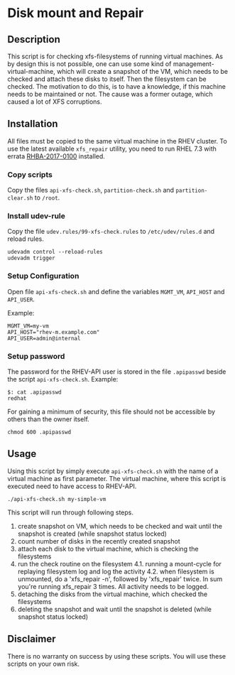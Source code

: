 # Disk mount and Repair

## Description
This script is for checking xfs-filesystems of running virtual machines. As by design this is not possible, one can use some kind of management-virtual-machine, which will create a snapshot of the VM, which needs to be checked and attach these disks to itself. Then the filesystem can be checked.
The motivation to do this, is to have a knowledge, if this machine needs to be maintained or not. The cause was a former outage, which caused a lot of XFS corruptions.

## Installation
All files must be copied to the same virtual machine in the RHEV cluster.
To use the latest available `xfs_repair` utility, you need to run RHEL 7.3 with errata [RHBA-2017-0100](https://rhn.redhat.com/errata/RHBA-2017-0100.html) installed.

### Copy scripts
Copy the files `api-xfs-check.sh`, `partition-check.sh` and `partition-clear.sh` to `/root`.

### Install udev-rule
Copy the file `udev.rules/99-xfs-check.rules` to `/etc/udev/rules.d` and reload rules.
~~~
udevadm control --reload-rules
udevadm trigger
~~~

### Setup Configuration
Open file `api-xfs-check.sh` and define the variables `MGMT_VM`, `API_HOST` and `API_USER`. 

Example:
~~~
MGMT_VM=my-vm
API_HOST="rhev-m.example.com"
API_USER=admin@internal
~~~

### Setup password
The password for the RHEV-API user is stored in the file `.apipasswd` beside the script `api-xfs-check.sh`.
Example:
~~~
$: cat .apipasswd
redhat
~~~

For gaining a minimum of security, this file should not be accessible by others than the owner itself.
~~~
chmod 600 .apipasswd
~~~

## Usage
Using this script by simply execute `api-xfs-check.sh` with the name of a virtual machine as first parameter.
The virtual machine, where this script is executed need to have access to RHEV-API.
~~~
./api-xfs-check.sh my-simple-vm
~~~
This script will run through following steps.

1. create snapshot on VM, which needs to be checked and wait until the snapshot is created (while snapshot status locked)
2. count number of disks in the recently created snapshot
3. attach each disk to the virtual machine, which is checking the filesystems
4. run the check routine on the filesystem
4.1. running a mount-cycle for replaying filesystem log and log the activity
4.2. when filesystem is unmounted, do a 'xfs_repair -n', followed by 'xfs_repair' twice. In sum you're running xfs_repair 3 times. All activity needs to be logged.
5. detaching the disks from the virtual machine, which checked the filesystems
6. deleting the snapshot and wait until the snapshot is deleted (while snapshot status locked)


## Disclaimer
There is no warranty on success by using these scripts. You will use these scripts on your own risk.

